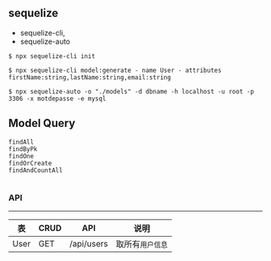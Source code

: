 ## sequelize

- sequelize-cli,
- sequelize-auto

```shell script
$ npx sequelize-cli init
```

```shell script
$ npx sequelize-cli model:generate - name User - attributes firstName:string,lastName:string,email:string
```

```shell script
$ npx sequelize-auto -o "./models" -d dbname -h localhost -u root -p 3306 -x motdepasse -e mysql
```

## Model Query

```text
findAll
findByPk
findOne
findOrCreate
findAndCountAll


```

### API

---

| 表      | CRUD | API        | 说明             |
| ------- | ---- | ---------- | ---------------- |
| User | GET  | /api/users | 取所有`用户信息` |

